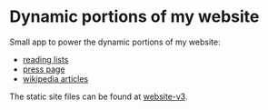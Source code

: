 # Dynamic portions of my website

Small app to power the dynamic portions of my website:

- [reading lists](https://www.mollywhite.net/reading)
- [press page](https://www.mollywhite.net/press)
- [wikipedia articles](https://www.mollywhite.net/wikipedia-work)

The static site files can be found at [website-v3](https://github.com/molly/website-v3).
